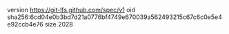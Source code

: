 version https://git-lfs.github.com/spec/v1
oid sha256:6cd04e0b3bd7d21a0776bf4749e670039a562493215c67c6c0e5e4e92ccb4e76
size 2028
